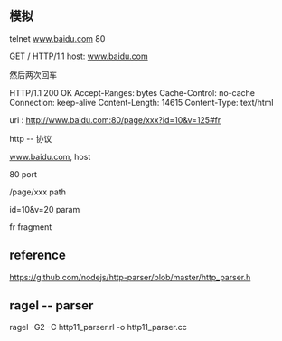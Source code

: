 ## 模拟

telnet www.baidu.com 80

GET / HTTP/1.1
host: www.baidu.com

然后两次回车

HTTP/1.1 200 OK
Accept-Ranges: bytes
Cache-Control: no-cache
Connection: keep-alive
Content-Length: 14615
Content-Type: text/html

uri : http://www.baidu.com:80/page/xxx?id=10&v=125#fr

http  -- 协议

www.baidu.com, host 

80 port

/page/xxx  path 

id=10&v=20 param

fr fragment

## reference 
 
https://github.com/nodejs/http-parser/blob/master/http_parser.h

## ragel  -- parser

ragel -G2 -C http11_parser.rl -o http11_parser.cc